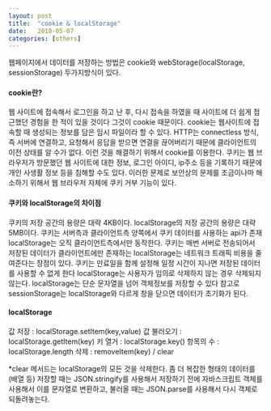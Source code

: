 ```yaml
---
layout: post
title:  "cookie & localStorage"
date:   2018-05-07
categories: [others]
---
```

웹페이지에서 데이터를 저장하는 방법은 cookie와 webStorage(localStorage, sessionStorage) 두가지방식이 있다.


#### **cookie란?**
웹 사이트에 접속해서 로그인을 하고 난 후, 다시 접속을 하였을 때 사이트에 더 쉽게 접근했던 경험을 한 적이 있을 것이다
그것이 cookie 때문이다. cookie는 웹사이트에 접속할 때 생성되는 정보를 담은 임시 파일이라 할 수 있다.
HTTP는 connectless 방식, 즉 서버에 연결하고, 요청해서 응답을 받으면 연결을 끊어버리기 때문에 클라이언트의 이전 상태를 알 수가 없다.
이런 것을 해결하기 위해서 cookie를 이용한다.
쿠키는 웹 브라우저가 방문했던 웹 사이트에 대한 정보, 로그인 아이디, ip주소 등을 기록하기 때문에 개인 사생활 정보 등을 침해할 수도 있다. 이러한 문제로 보안상의 문제를 조금이나마 해소하기 위해서
웹 브라우저 자체에 쿠키 거부 기능이 있다.


#### **쿠키와 localStorage의 차이점**
쿠키의 저장 공간의 용량은 대략 4KB이다.
localStorage의 저장 공간의 용량은 대략 5MB이다.
쿠키는 서버측과 클라이언트측 양쪽에서 쿠키 데이터를 사용하는 api가 존재
localStorage는 오직 클라이언트측에서만 동작한다.
쿠키는 매번 서버로 전송되어서 저장된 데이터가 클라이언트에만 존재하는 localStorage는 네트워크 트래픽 비용을 줄여준다는 장점이 있다.
쿠키는 만료일을 함께 설정해 일정 시간이 지나면 저장된 데이터를 사용할 수 없게 한다
localStorage는 사용자가 임의로 삭제하지 않는 경우 삭제되지 않는다.
localStorage는 단순 문자열을 넘어 객체정보를 저장할 수 있다
참고로 sessionStorage는 localStorage와 다르게 창을 닫으면 데이터가 초기화가 된다.

#### **localStorage**
값 저장 : localStorage.setItem(key,value)
값 불러오기 : localStorage.getItem(key)
키 열거 : localStorage.key()
항목의 수 : localStorage.length
삭제 : removeItem(key) / clear

*clear 메서드는 localStorage의 모든 것을 삭제한다.
좀 더 복잡한 형태의 데이터를(배열 등) 저장할 때는 JSON.stringify를 사용해서 저장하기 전에 자바스크립트 객체를 사용해서 이를 문자열로 변환하고,
 불러올 때는 JSON.parse를 사용해서 다시 객체로 되돌려놓는다.
